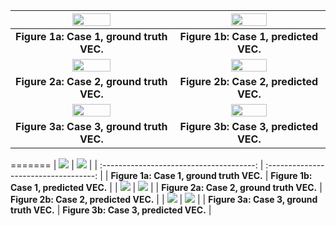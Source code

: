 |  <img src="./real_1.png" width ="50%"/>  | <img src="./pred_1.png" width ="50%"/> |
| :--------------------------------------: | :------------------------------------: |
| **Figure 1a: Case 1, ground truth VEC.** | **Figure 1b: Case 1, predicted VEC.**  |
|  <img src="./real_2.png" width ="50%"/>  | <img src="./pred_2.png" width ="50%"/> |
| **Figure 2a: Case 2, ground truth VEC.** | **Figure 2b: Case 2, predicted VEC.**  |
|  <img src="./real_3.png" width ="50%"/>  | <img src="./pred_3.png" width ="50%"/> |
| **Figure 3a: Case 3, ground truth VEC.** | **Figure 3b: Case 3, predicted VEC.**  |
=======
|            ![](./real_1.png)             |           ![](./pred_1.png)           |
| :--------------------------------------: | :-----------------------------------: |
| **Figure 1a: Case 1, ground truth VEC.** | **Figure 1b: Case 1, predicted VEC.** |
|            ![](./real_2.png)             |           ![](./pred_2.png)           |
| **Figure 2a: Case 2, ground truth VEC.** | **Figure 2b: Case 2, predicted VEC.** |
|            ![](./real_3.png)             |           ![](./pred_3.png)           |
| **Figure 3a: Case 3, ground truth VEC.** | **Figure 3b: Case 3, predicted VEC.** |

